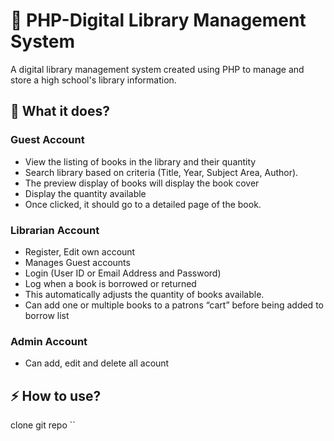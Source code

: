 # 📖  PHP-Digital Library Management System
A digital library management system created using PHP to manage and store a high school's library information. 

## 🧰 What it does?

### Guest Account
* View the listing of books in the library and their quantity
* Search library based on criteria (Title, Year, Subject Area, Author).
* The preview display of books will display the book cover
* Display the quantity available
* Once clicked, it should go to a detailed page of the book.

### Librarian Account
* Register, Edit own account
* Manages Guest accounts
* Login (User ID or Email Address and Password)
* Log when a book is borrowed or returned
* This automatically adjusts the quantity of books available. 
* Can add one or multiple books to a patrons “cart” before being added to borrow list

### Admin Account
* Can add, edit and delete all acount


## ⚡ How to use?
clone git repo ``
